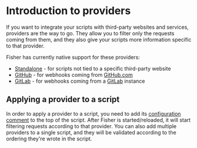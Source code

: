 # Introduction to providers

If you want to integrate your scripts with third-party websites and services,
providers are the way to go. They allow you to filter only the requests coming
from them, and they also give your scripts more information specific to that
provider.

Fisher has currently native support for these providers:

* [Standalone](standalone.md) - for scripts not tied to a specific third-party
  website
* [GitHub](github.md) - for webhooks coming from
  [GitHub.com](https://github.com)
* [GitLab](gitlab.md) - for webhooks coming from a
  [GitLab](https://about.gitlab.com) instance

## Applying a provider to a script

In order to apply a provider to a script, you need to add its [configuration
comment](../config-comments.md) to the top of the script. After Fisher is
started/reloaded, it will start filtering requests according to that provider.
You can also add multiple providers to a single script, and they will be
validated according to the ordering they're wrote in the script.
